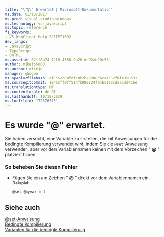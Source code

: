 ```yaml
---
title: "\"@\" Erwartet | Microsoft-Dokumentation"
ms.date: 01/18/2017
ms.prod: visual-studio-windows
ms.technology: vs-javascript
ms.topic: reference
f1_keywords:
- VS.WebClient.Help.SCRIPT1032
dev_langs:
- JavaScript
- TypeScript
- DHTML
ms.assetid: 82ff8b74-1710-4358-9a26-dc92ab29c53b
author: mikejo5000
ms.author: mikejo
manager: ghogen
ms.openlocfilehash: df1c62c00fdfc8b2b28300cbca1052f0fa350b32
ms.sourcegitcommit: 184e2ff0ff514fb980724fa4b51e0cda753d4c6e
ms.translationtype: MT
ms.contentlocale: de-DE
ms.lasthandoff: 10/18/2019
ms.locfileid: "72576515"
---
```

# <a name="expected-"></a>Es wurde "\@" erwartet.
Sie haben versucht, eine Variable zu erstellen, die mit Anweisungen für die bedingte Kompilierung verwendet wird, indem Sie die `@set`-Anweisung verwenden, aber vor dem Variablennamen keinen mit dem Vorzeichen " **@** " platziert haben.  
  
### <a name="to-correct-this-error"></a>So beheben Sie diesen Fehler  
  
- Fügen Sie ein am Zeichen " **@** " direkt vor dem Variablennamen ein. Beispiel:  
  
    ```JavaScript  
    @set @myvar = 1  
    ```  
  
## <a name="see-also"></a>Siehe auch  
 [@set-Anweisung](../../javascript/reference/at-set-statement-javascript.md)    
 [Bedingte Kompilierung](../../javascript/advanced/conditional-compilation-javascript.md)    
 [Variablen für die bedingte Kompilierung](../../javascript/advanced/conditional-compilation-variables-javascript.md)
